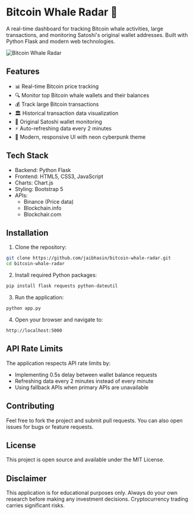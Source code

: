 # Bitcoin Whale Radar 🐋

A real-time dashboard for tracking Bitcoin whale activities, large transactions, and monitoring Satoshi's original wallet addresses. Built with Python Flask and modern web technologies.

![Bitcoin Whale Radar](https://bitcoin.org/img/icons/opengraph.png)

## Features

- 📊 Real-time Bitcoin price tracking
- 🔍 Monitor top Bitcoin whale wallets and their balances
- 💰 Track large Bitcoin transactions
- 🏛️ Historical transaction data visualization
- 🔗 Original Satoshi wallet monitoring
- ⚡ Auto-refreshing data every 2 minutes
- 🎨 Modern, responsive UI with neon cyberpunk theme

## Tech Stack

- Backend: Python Flask
- Frontend: HTML5, CSS3, JavaScript
- Charts: Chart.js
- Styling: Bootstrap 5
- APIs: 
  - Binance (Price data)
  - Blockchain.info
  - Blockchair.com

## Installation

1. Clone the repository:
```bash
git clone https://github.com/jaibhasin/bitcoin-whale-radar.git
cd bitcoin-whale-radar
```

2. Install required Python packages:
```bash
pip install flask requests python-dateutil
```

3. Run the application:
```bash
python app.py
```

4. Open your browser and navigate to:
```
http://localhost:5000
```

## API Rate Limits

The application respects API rate limits by:
- Implementing 0.5s delay between wallet balance requests
- Refreshing data every 2 minutes instead of every minute
- Using fallback APIs when primary APIs are unavailable

## Contributing

Feel free to fork the project and submit pull requests. You can also open issues for bugs or feature requests.

## License

This project is open source and available under the MIT License.

## Disclaimer

This application is for educational purposes only. Always do your own research before making any investment decisions. Cryptocurrency trading carries significant risks.
